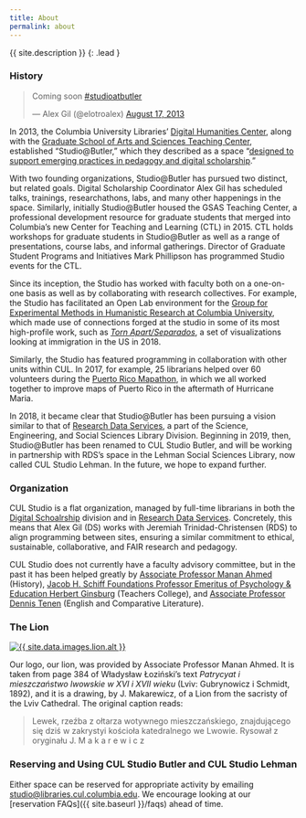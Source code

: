 ```yaml
---
title: About
permalink: about
---
```


{{ site.description }}
{: .lead }

### History

<blockquote class="twitter-tweet" data-lang="en">
<p lang="en" dir="ltr">Coming soon <a href="https://twitter.com/hashtag/studioatbutler?src=hash&amp;ref_src=twsrc%5Etfw">#studioatbutler</a></p>
&mdash; Alex Gil (@elotroalex) <a href="https://twitter.com/elotroalex/status/368817038828908546?ref_src=twsrc%5Etfw">August 17, 2013</a>
</blockquote>
<script async src="https://platform.twitter.com/widgets.js" charset="utf-8"></script>

In 2013, the Columbia University Libraries’ [Digital Humanities
Center](http://library.columbia.edu/locations/dhc.html), along
with the [Graduate School of Arts and Sciences Teaching
Center](http://teachingcenter.wikischolars.columbia.edu/), established
“Studio@Butler,” which they described as a space “[designed to support emerging
practices in pedagogy and digital
scholarship](https://library.columbia.edu/news/libraries/2013/2013-9-11_Studio_Butler_Opens.html).” 

With two founding organizations, Studio@Butler has pursued two distinct, but
related goals. Digital Scholarship Coordinator Alex Gil has scheduled talks,
trainings, researchathons, labs, and many other happenings in the space.
Similarly, initially Studio@Butler housed the GSAS Teaching Center, a
professional development resource for graduate students that merged into
Columbia’s new Center for Teaching and Learning (CTL) in 2015. CTL holds
workshops for graduate students in Studio@Butler as well as a range of
presentations, course labs, and informal gatherings.  Director of Graduate
Student Programs and Initiatives Mark Phillipson has programmed Studio events
for the CTL.

Since its inception, the Studio has worked with faculty both on a one-on-one
basis as well as by collaborating with research collectives. For example, the
Studio has facilitated an Open Lab environment for the 
[Group for Experimental Methods in Humanistic Research at Columbia
University](http://xpmethod.plaintext.in), which made use of connections
forged at the studio in some of its most high-profile work, such as [_Torn
Apart/Separados_](http://xpmethod.plaintext.in/torn-apart/), a set of
visualizations looking at immigration in the US in 2018.

Similarly, the Studio has featured programming in collaboration with other
units within CUL. In 2017, for example, 25 librarians helped over 60
volunteers during the [Puerto Rico
Mapathon](https://www.nytimes.com/2017/10/02/nyregion/maps-puerto-rico-hurricane-maria.html),
in which we all worked together to improve maps of Puerto Rico in the
aftermath of Hurricane Maria.

In 2018, it became clear that Studio@Butler has been pursuing a vision similar
to that of [Research Data
Services](https://library.columbia.edu/services/research-data-services.html),
a part of the Science, Engineering, and Social Sciences Library Division.
Beginning in 2019, then, Studio@Butler has been renamed to CUL Studio Butler,
and will be working in partnership with RDS’s space in the Lehman Social
Sciences Library, now called CUL Studio Lehman. In the future, we hope to
expand further.

### Organization

CUL Studio is a flat organization, managed by full-time librarians in both the
[Digital
Schoalrship](https://library.columbia.edu/services/digital-scholarship)
division and in [Research Data
Services](https://library.columbia.edu/services/research-data-services.html).
Concretely, this means that Alex Gil (DS) works with Jeremiah
Trinidad-Christensen (RDS) to align programming between sites, ensuring a
similar commitment to ethical, sustainable, collaborative, and FAIR research
and pedagogy.

CUL Studio does not currently have a faculty advisory committee, but in the
past it has been helped greatly by [Associate Professor Manan
Ahmed](https://history.columbia.edu/faculty/manan-ahmed/) (History), [Jacob H.
Schiff Foundations Professor Emeritus of Psychology & Education Herbert
Ginsburg](https://www.tc.columbia.edu/faculty/hpg4/) (Teachers College), and
[Associate Professor Dennis
Tenen](https://english.columbia.edu/people/profile/453) (English and
Comparative Literature).

### The Lion

<a href="{{ site.data.images.lion.orig-url }}" target="_blank">
<img src="{{ site.data.images.lion.url }}" alt="{{ site.data.images.lion.alt
}}" class="p-3 w-25 img-thumbnail float-right">
</a>

Our logo, our lion, was provided by Associate Professor Manan Ahmed. It is
taken from page 384 of Władysław Łoziński’s text _Patrycyat i mieszczaństwo
lwowskie w XVI i XVII wieku_ (Lviv: Gubrynowicz i Schmidt, 1892), and it is a
drawing, by J. Makarewicz, of a Lion from the sacristy of the Lviv Cathedral.
The original caption reads: 

> Lewek, rzeźba z ołtarza wotywnego mieszczańskiego, znajdującego się dziś w
zakrystyi kościoła katedralnego we Lwowie. Rysował z oryginału J. M a k a r e
w i c z

### Reserving and Using CUL Studio Butler and CUL Studio Lehman

Either space can be reserved for appropriate activity by emailing
studio@libraries.cul.columbia.edu. We encourage looking at our [reservation
FAQs]({{ site.baseurl }}/faqs) ahead of time.

